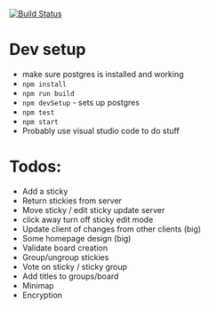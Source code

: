 [![Build Status](https://travis-ci.org/mlawrie/sticky-board.svg?branch=master)](https://travis-ci.org/mlawrie/sticky-board)

# Dev setup
- make sure postgres is installed and working
- `npm install`
- `npm run build`
- `npm devSetup` - sets up postgres
- `npm test`
- `npm start`
- Probably use visual studio code to do stuff

# Todos:
- Add a sticky
- Return stickies from server
- Move sticky / edit sticky update server
- click away turn off sticky edit mode
- Update client of changes from other clients (big)
- Some homepage design (big)
- Validate board creation
- Group/ungroup stickies
- Vote on sticky / sticky group
- Add titles to groups/board
- Minimap
- Encryption
